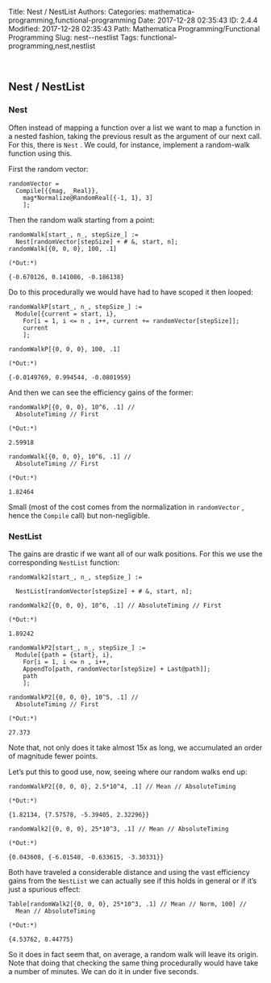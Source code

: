 Title: Nest / NestList
Authors: 
Categories: mathematica-programming,functional-programming
Date: 2017-12-28 02:35:43
ID: 2.4.4
Modified: 2017-12-28 02:35:43
Path: Mathematica Programming/Functional Programming
Slug: nest--nestlist
Tags: functional-programming,nest,nestlist

<a id="nest--nestlist" style="width:0;height:0;margin:0;padding:0;">&zwnj;</a>

## Nest / NestList

### Nest

Often instead of mapping a function over a list we want to map a function in a nested fashion, taking the previous result as the argument of our next call. For this, there is  ```Nest``` . We could, for instance, implement a random-walk function using this.

First the random vector:

	randomVector =
	  Compile[{{mag, _Real}},
	    mag*Normalize@RandomReal[{-1, 1}, 3]
	    ];

Then the random walk starting from a point:

	randomWalk[start_, n_, stepSize_] := 
	  Nest[randomVector[stepSize] + # &, start, n];
	randomWalk[{0, 0, 0}, 100, .1]

	(*Out:*)
	
	{-0.670126, 0.141086, -0.186138}

Do to this procedurally we would have had to have scoped it then looped:

	randomWalkP[start_, n_, stepSize_] :=
	  Module[{current = start, i},
	    For[i = 1, i <= n , i++, current += randomVector[stepSize]];
	    current
	    ];

	randomWalkP[{0, 0, 0}, 100, .1]

	(*Out:*)
	
	{-0.0149769, 0.994544, -0.0801959}

And then we can see the efficiency gains of the former:

	randomWalkP[{0, 0, 0}, 10^6, .1] //
	  AbsoluteTiming // First

	(*Out:*)
	
	2.59918

	randomWalk[{0, 0, 0}, 10^6, .1] //
	  AbsoluteTiming // First

	(*Out:*)
	
	1.82464

Small (most of the cost comes from the normalization in  ```randomVector``` , hence the  ```Compile```  call) but non-negligible.

### NestList

The gains are drastic if we want all of our walk positions. For this we use the corresponding  ```NestList```  function:

	randomWalk2[start_, n_, stepSize_] :=
	  
	  NestList[randomVector[stepSize] + # &, start, n];

	randomWalk2[{0, 0, 0}, 10^6, .1] // AbsoluteTiming // First

	(*Out:*)
	
	1.89242

	randomWalkP2[start_, n_, stepSize_] :=
	  Module[{path = {start}, i},
	    For[i = 1, i <= n , i++, 
	    AppendTo[path, randomVector[stepSize] + Last@path]];
	    path
	    ];

	randomWalkP2[{0, 0, 0}, 10^5, .1] //
	  AbsoluteTiming // First

	(*Out:*)
	
	27.373

Note that, not only does it take almost 15x as long, we accumulated an order of magnitude fewer points.

Let’s put this to good use, now, seeing where our random walks end up:

	randomWalkP2[{0, 0, 0}, 2.5*10^4, .1] // Mean // AbsoluteTiming

	(*Out:*)
	
	{1.82134, {7.57578, -5.39405, 2.32296}}

	randomWalk2[{0, 0, 0}, 25*10^3, .1] // Mean // AbsoluteTiming

	(*Out:*)
	
	{0.043608, {-6.01548, -0.633615, -3.30331}}

Both have traveled a considerable distance and using the vast efficiency gains from the  ```NestList```  we can actually see if this holds in general or if it’s just a spurious effect:

	Table[randomWalk2[{0, 0, 0}, 25*10^3, .1] // Mean // Norm, 100] // 
	  Mean // AbsoluteTiming

	(*Out:*)
	
	{4.53762, 8.44775}

So it does in fact seem that, on average, a random walk will leave its origin. Note that doing that checking the same thing procedurally would have take a number of minutes. We can do it in under five seconds.